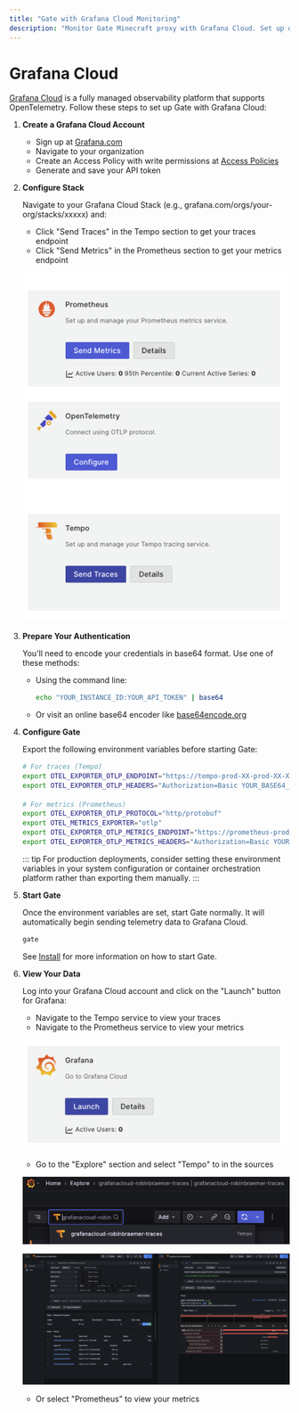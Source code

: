 ```yaml
---
title: "Gate with Grafana Cloud Monitoring"
description: "Monitor Gate Minecraft proxy with Grafana Cloud. Set up dashboards, alerts, and telemetry for comprehensive server monitoring and observability."
---
```


# Grafana Cloud

[Grafana Cloud](https://grafana.com/products/cloud/) is a fully managed observability platform that supports OpenTelemetry. Follow these steps to set up Gate with Grafana Cloud:

1. **Create a Grafana Cloud Account**

   - Sign up at [Grafana.com](https://grafana.com/auth/sign-up/create-user)
   - Navigate to your organization
   - Create an Access Policy with write permissions at [Access Policies](https://grafana.com/orgs/your-org/access-policies)
   - Generate and save your API token

2. **Configure Stack**

   Navigate to your Grafana Cloud Stack (e.g., grafana.com/orgs/your-org/stacks/xxxxx) and:

   - Click "Send Traces" in the Tempo section to get your traces endpoint
   - Click "Send Metrics" in the Prometheus section to get your metrics endpoint

   ![Stack](./stack.png)

3. **Prepare Your Authentication**

   You'll need to encode your credentials in base64 format. Use one of these methods:

   - Using the command line:

     ```bash
     echo "YOUR_INSTANCE_ID:YOUR_API_TOKEN" | base64
     ```

   - Or visit an online base64 encoder like [base64encode.org](https://www.base64encode.org/)

4. **Configure Gate**

   Export the following environment variables before starting Gate:

   ```bash
   # For traces (Tempo)
   export OTEL_EXPORTER_OTLP_ENDPOINT="https://tempo-prod-XX-prod-XX-XXXXX.grafana.net/tempo"
   export OTEL_EXPORTER_OTLP_HEADERS="Authorization=Basic YOUR_BASE64_ENCODED_CREDENTIALS"

   # For metrics (Prometheus)
   export OTEL_EXPORTER_OTLP_PROTOCOL="http/protobuf"
   export OTEL_METRICS_EXPORTER="otlp"
   export OTEL_EXPORTER_OTLP_METRICS_ENDPOINT="https://prometheus-prod-XX-prod-XX-XXXXX.grafana.net/api/prom/push"
   export OTEL_EXPORTER_OTLP_METRICS_HEADERS="Authorization=Basic YOUR_BASE64_ENCODED_CREDENTIALS"
   ```

   ::: tip
   For production deployments, consider setting these environment variables in your system configuration or container orchestration platform rather than exporting them manually.
   :::

5. **Start Gate**

   Once the environment variables are set, start Gate normally. It will automatically begin sending telemetry data to Grafana Cloud.

   ```bash
   gate
   ```

   See [Install](/guide/install/) for more information on how to start Gate.

6. **View Your Data**

   Log into your Grafana Cloud account and click on the "Launch" button for Grafana:

   - Navigate to the Tempo service to view your traces
   - Navigate to the Prometheus service to view your metrics

   ![Launch](./launch.png)

   - Go to the "Explore" section and select "Tempo" to in the sources

   ![tempo-source](./tempo-source.png)

   ![Trace](./trace.png)

   - Or select "Prometheus" to view your metrics
